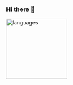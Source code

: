 ### Hi there 👋

<img src="https://github-readme-stats.vercel.app/api/top-langs/?username=AUnicornWithNoLife&theme=tokyonight" alt="languages" height="165">
